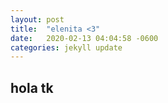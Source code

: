 ```yaml
---
layout: post
title:  "elenita <3"
date:   2020-02-13 04:04:58 -0600
categories: jekyll update
---
```


## hola tk